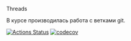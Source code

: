 Threads

В курсе производилась работа с ветками git.

[![Actions Status](https://github.com/alxkzncoff/job4j_grabber/workflows/java-ci/badge.svg)](https://github.com/alxkzncoff/job4j_threads/actions)
[![codecov](https://codecov.io/gh/alxkzncoff/job4j_threads/branch/master/graph/badge.svg?token=K8IXRXI8GZ)](https://codecov.io/gh/alxkzncoff/job4j_threads)
